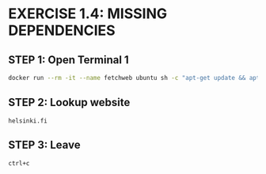 # EXERCISE 1.4: MISSING DEPENDENCIES

## STEP 1: Open Terminal 1

``` bash
docker run --rm -it --name fetchweb ubuntu sh -c "apt-get update && apt-get -y install curl && while true; do echo 'Input website:'; read website; echo 'Searching..'; sleep 1; curl 'http://'$website; done"
```

## STEP 2: Lookup website

``` text
helsinki.fi
```

## STEP 3: Leave

``` text
ctrl+c
```
